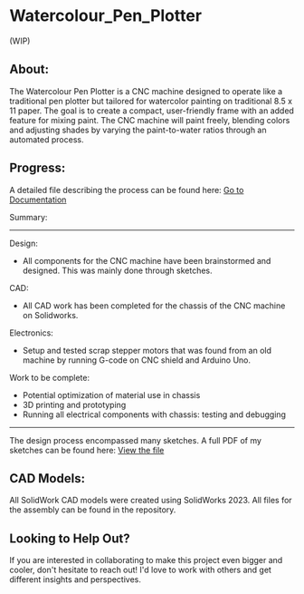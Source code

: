 # Watercolour_Pen_Plotter
(WIP)


## About:
The Watercolour Pen Plotter is a CNC machine designed to operate like a traditional pen plotter but tailored for watercolor painting on traditional 8.5 x 11 paper. The goal is to create a compact, user-friendly frame with an added feature for mixing paint. The CNC machine will paint freely, blending colors and adjusting shades by varying the paint-to-water ratios through an automated process.

## Progress:
A detailed file describing the process can be found here: [Go to Documentation](Progress.md)

Summary: 
_________________________________________________________________________________________________________________
Design:
- All components for the CNC machine have been brainstormed and designed. This was mainly done through sketches.
  
CAD:
- All CAD work has been completed for the chassis of the CNC machine on Solidworks. 

Electronics:
- Setup and tested scrap stepper motors that was found from an old machine by running G-code on CNC shield and Arduino Uno.

Work to be complete:
- Potential optimization of material use in chassis
- 3D printing and prototyping
- Running all electrical components with chassis: testing and debugging
___________________________________________________________________________________________________________________

  The design process encompassed many sketches. A full PDF of my sketches can be found here: 
  [View the file](WCPP_Design.pdf)

## CAD Models:

All SolidWork CAD models were created using SolidWorks 2023. All files for the assembly can be found in the repository.

  ## Looking to Help Out?

If you are interested in collaborating to make this project even bigger and cooler, don't hesitate to reach out! I'd love to work with others and get different insights and perspectives.

  


  


